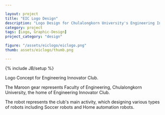 ```yaml
---

layout: project
title: "EIC Logo Design"
description: "Logo Design for Chulalongkorn University's Engineering Innovator Club."
category: project
tags: [Logo, Graphic-Design]
project_category: "design"

figure: "/assets/eiclogo/eiclogo.png"
thumb: assets/eiclogo/thumb.png

---
```

{% include JB/setup %}

Logo Concept for Engineering Innovator Club.

The Maroon gear represents Faculty of Engineering, Chulalongkorn University, the home of Engineering Innovator Club.

The robot represents the club's main activity, which designing various types of robots including Soccer robots and Home automation robots.